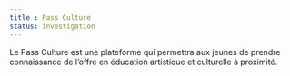```yaml
---
title : Pass Culture
status: investigation
---
```

Le Pass Culture est une plateforme qui permettra aux jeunes de prendre connaissance de l’offre en éducation artistique et culturelle à proximité.
